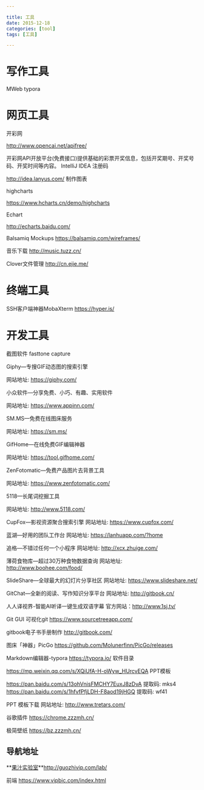 ```yaml
---

title: 工具
date: 2015-12-18
categories: [tool]
tags: [工具]

---
```






# 写作工具

MWeb typora


# 网页工具


开彩网

http://www.opencai.net/apifree/

开彩网API开放平台(免费接口)提供基础的彩票开奖信息，包括开奖期号、开奖号码、开奖时间等内容。
IntelliJ IDEA 注册码

http://idea.lanyus.com/
制作图表

highcharts

https://www.hcharts.cn/demo/highcharts

Echart

http://echarts.baidu.com/

Balsamiq Mockups
https://balsamiq.com/wireframes/

音乐下载
http://music.tuzz.cn/

Clover文件管理
http://cn.ejie.me/


# 终端工具
SSH客户端神器MobaXterm
https://hyper.is/

# 开发工具 #

截图软件 fasttone capture

Giphy—专搜GIF动态图的搜索引擎

网站地址: https://giphy.com/

小众软件—分享免费、小巧、有趣、实用软件

网站地址: https://www.appinn.com/

SM.MS—免费在线图床服务

网站地址: https://sm.ms/

GifHome—在线免费GIF编辑神器

网站地址: https://tool.gifhome.com/

ZenFotomatic—免费产品图片去背景工具

网站地址: https://www.zenfotomatic.com/

5118—长尾词挖掘工具

网站地址: http://www.5118.com/

CupFox—影视资源聚合搜索引擎
网站地址: https://www.cupfox.com/

蓝湖—好用的团队工作台
网站地址: https://lanhuapp.com/?home

追格—不错过任何一个小程序
网站地址: http://xcx.zhuige.com/

薄荷食物库—超过30万种食物数据查询
网站地址: http://www.boohee.com/food/

SlideShare—全球最大的幻灯片分享社区
网站地址: https://www.slideshare.net/

GitChat—全新的阅读、写作知识分享平台
网站地址: http://gitbook.cn/

人人译视界-智能AI听译一键生成双语字幕
官方网站：http://www.1sj.tv/

Git GUI 可视化git
https://www.sourcetreeapp.com/

gitbook电子书手册制作
http://gitbook.com/



图床「神器」PicGo
https://github.com/Molunerfinn/PicGo/releases

Markdown编辑器-typora
https://typora.io/
软件目录

https://mp.weixin.qq.com/s/XQiUfA-H-oWyw_HUrcvEQA
PPT模板

https://pan.baidu.com/s/13ohVnisFMCHY7EuxJ8zDvA
提取码: mks4
https://pan.baidu.com/s/1hfvfPfjLDH-F8aod19jHGQ
提取码: wf41

PPT 模板下载
网站地址: http://www.tretars.com/

谷歌插件
https://chrome.zzzmh.cn/

极简壁纸
https://bz.zzzmh.cn/

## 导航地址

**[果汁实验室](http://guozhivip.com/lab/)**http://guozhivip.com/lab/

前端 https://www.vipbic.com/index.html

